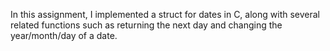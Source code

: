 In this assignment, I implemented a struct for dates in C, along with several related functions such as returning the next day and changing the year/month/day of a date.
